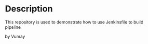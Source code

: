 # Description

This repository is used to demonstrate how to use Jenkinsfile to build pipeline

by Vumay
